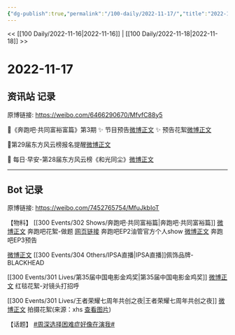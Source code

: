 ```yaml
---
{"dg-publish":true,"permalink":"/100-daily/2022-11-17/","title":"2022-11-17"}
---
```



<< [[100 Daily/2022-11-16\|2022-11-16]] | [[100 Daily/2022-11-18\|2022-11-18]] >>

# 2022-11-17

## 资讯站 记录

原博链接: https://weibo.com/6466290670/MfvfC88y5

🌟《奔跑吧·共同富裕富篇》第3期
✨ 节目预告[微博正文](https://m.weibo.cn/6466290670/4836824013340965)
✨ 预告花絮[微博正文](https://m.weibo.cn/6466290670/4836876470715636)

🌟第29届东方风云榜报名提醒[微博正文](https://m.weibo.cn/6466290670/4836815578334766)

🌟 每日·早安-第28届东方风云榜《和光同尘》[微博正文](https://m.weibo.cn/6466290670/4836712901515328)

---
## Bot 记录

原博链接: https://weibo.com/7452765754/MfuJkbIoT

【物料】
[[300 Events/302 Shows/奔跑吧·共同富裕篇\|奔跑吧·共同富裕篇]]
[微博正文](https://m.weibo.cn/1288369910/4836871543201503) 奔跑吧花絮-做题
[网页链接](https://weibo.cn/sinaurl?u=https%3A%2F%2Fm.youtube.com%2Fwatch%3Fv%3DqnOo9v5EOXk) 奔跑吧EP2油管官方个人show
[微博正文](https://m.weibo.cn/5242381821/4836818384061896) 奔跑吧EP3预告

[微博正文](https://m.weibo.cn/3979705074/4836755469238305) [[300 Events/304 Others/IPSA直播\|IPSA直播]]佩饰品牌-BLACKHEAD

[[300 Events/301 Lives/第35届中国电影金鸡奖\|第35届中国电影金鸡奖]]
[微博正文](https://m.weibo.cn/1635270132/4836893763578875) 红毯花絮-对镜头打招呼

[[300 Events/301 Lives/王者荣耀七周年共创之夜\|王者荣耀七周年共创之夜]]
[微博正文](https://m.weibo.cn/2891278372/4836910565957314) 拍摄花絮(来源：xhs [查看图片](https://wx2.sinaimg.cn/large/0088n2Pggy1h88ixedntij30tz0zzn0g.jpg))

【话题】
[#周深选择困难症好像在演我#](https://s.weibo.com/weibo?q=%23%E5%91%A8%E6%B7%B1%E9%80%89%E6%8B%A9%E5%9B%B0%E9%9A%BE%E7%97%87%E5%A5%BD%E5%83%8F%E5%9C%A8%E6%BC%94%E6%88%91%23)
